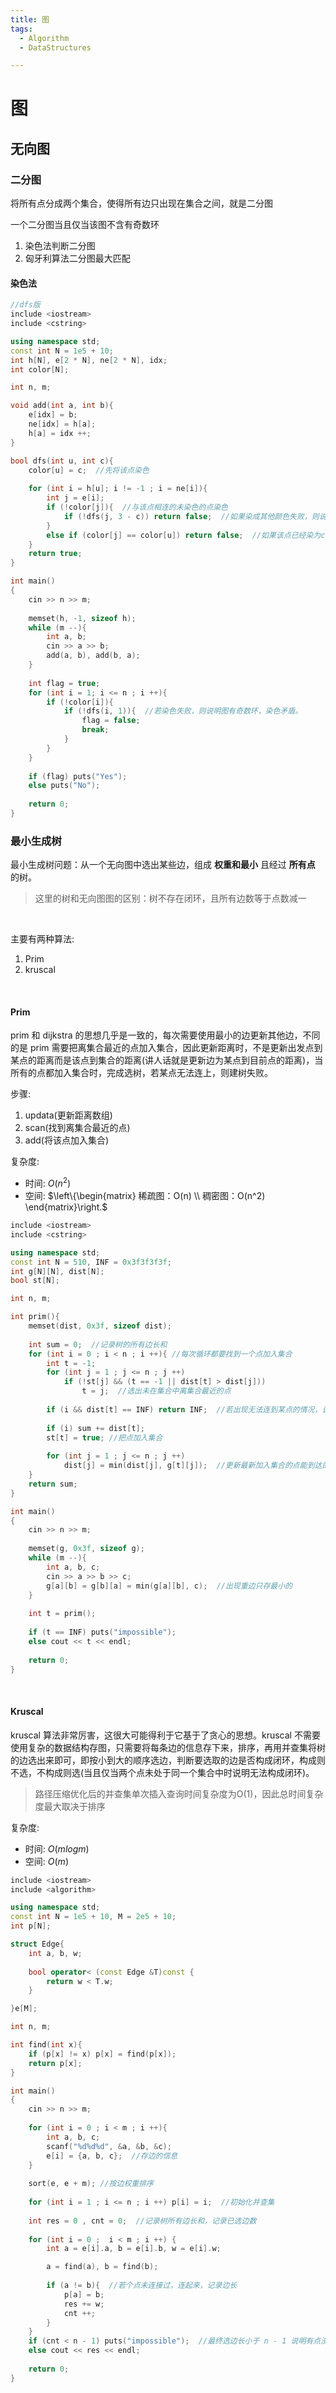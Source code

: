 ```yaml
---
title: 图
tags: 
  - Algorithm
  - DataStructures

---
```




# 图
## 无向图

### 二分图

将所有点分成两个集合，使得所有边只出现在集合之间，就是二分图

一个二分图当且仅当该图不含有奇数环

1. 染色法判断二分图
2. 匈牙利算法二分图最大匹配


#### 染色法

```cpp
//dfs版
include <iostream>
include <cstring>

using namespace std;
const int N = 1e5 + 10;
int h[N], e[2 * N], ne[2 * N], idx;
int color[N];

int n, m;

void add(int a, int b){
    e[idx] = b;
    ne[idx] = h[a];
    h[a] = idx ++;
}

bool dfs(int u, int c){
    color[u] = c;  //先将该点染色
    
    for (int i = h[u]; i != -1 ; i = ne[i]){
        int j = e[i];
        if (!color[j]){  //与该点相连的未染色的点染色
            if (!dfs(j, 3 - c)) return false;  //如果染成其他颜色失败，则说明图有有奇数环
        }
        else if (color[j] == color[u]) return false;  //如果该点已经染为c色，则矛盾，图有奇数环
    }
    return true;
}

int main()
{
    cin >> n >> m;
    
    memset(h, -1, sizeof h);
    while (m --){
        int a, b;
        cin >> a >> b;
        add(a, b), add(b, a);
    }
    
    int flag = true;
    for (int i = 1; i <= n ; i ++){
        if (!color[i]){
            if (!dfs(i, 1)){  //若染色失败，则说明图有奇数环，染色矛盾。
                flag = false;
                break;
            }
        }
    }
    
    if (flag) puts("Yes");
    else puts("No");
    
    return 0;
}
```


### 最小生成树

最小生成树问题：从一个无向图中选出某些边，组成 **权重和最小** 且经过 **所有点** 的树。

> 这里的树和无向图图的区别：树不存在闭环，且所有边数等于点数减一

<br>

主要有两种算法:

1. Prim
2. kruscal

<br>

#### Prim

prim 和 dijkstra 的思想几乎是一致的，每次需要使用最小的边更新其他边，不同的是 prim 需要把离集合最近的点加入集合，因此更新距离时，不是更新出发点到某点的距离而是该点到集合的距离(讲人话就是更新边为某点到目前点的距离)，当所有的点都加入集合时，完成选树，若某点无法连上，则建树失败。


步骤:
1. updata(更新距离数组)
2. scan(找到离集合最近的点)
3. add(将该点加入集合)


复杂度:
-  时间: $O(n^2)$
-  空间: $\left\{\begin{matrix}
稀疏图：O(n) \\
稠密图：O(n^2)
\end{matrix}\right.$


```cpp
include <iostream>
include <cstring>

using namespace std;
const int N = 510, INF = 0x3f3f3f3f;
int g[N][N], dist[N];
bool st[N];

int n, m;

int prim(){
    memset(dist, 0x3f, sizeof dist);
    
    int sum = 0;  //记录树的所有边长和
    for (int i = 0 ; i < n ; i ++){ //每次循环都要找到一个点加入集合
        int t = -1;  
        for (int j = 1 ; j <= n ; j ++)
            if (!st[j] && (t == -1 || dist[t] > dist[j]))
                t = j;  //选出未在集合中离集合最近的点
        
        if (i && dist[t] == INF) return INF;  //若出现无法连到某点的情况，说明无法建树，abandon
        
        if (i) sum += dist[t];  
        st[t] = true; //把点加入集合
        
        for (int j = 1 ; j <= n ; j ++)
            dist[j] = min(dist[j], g[t][j]);  //更新最新加入集合的点能到达的点的距离
    }
    return sum;
}

int main()
{
    cin >> n >> m;
    
    memset(g, 0x3f, sizeof g);
    while (m --){
        int a, b, c;
        cin >> a >> b >> c;
        g[a][b] = g[b][a] = min(g[a][b], c);  //出现重边只存最小的
    }
    
    int t = prim();
    
    if (t == INF) puts("impossible");
    else cout << t << endl;
    
    return 0;
}

```

<br>

#### Kruscal

kruscal 算法非常厉害，这很大可能得利于它基于了贪心的思想。kruscal 不需要使用复杂的数据结构存图，只需要将每条边的信息存下来，排序，再用并查集将树的边选出来即可，即按小到大的顺序选边，判断要选取的边是否构成闭环，构成则不选，不构成则选(当且仅当两个点未处于同一个集合中时说明无法构成闭环)。
> 路径压缩优化后的并查集单次插入查询时间复杂度为O(1)，因此总时间复杂度最大取决于排序

复杂度:
- 时间: $O(mlogm)$
- 空间: $O(m)$

```cpp
include <iostream>
include <algorithm>

using namespace std;
const int N = 1e5 + 10, M = 2e5 + 10;
int p[N];

struct Edge{
    int a, b, w;
    
    bool operator< (const Edge &T)const {
        return w < T.w;
    }

}e[M];

int n, m;

int find(int x){
    if (p[x] != x) p[x] = find(p[x]);
    return p[x];
}

int main()
{
    cin >> n >> m;
    
    for (int i = 0 ; i < m ; i ++){
        int a, b, c;
        scanf("%d%d%d", &a, &b, &c);
        e[i] = {a, b, c};  //存边的信息
    }
    
    sort(e, e + m); //按边权重排序
    
    for (int i = 1 ; i <= n ; i ++) p[i] = i;  //初始化并查集
    
    int res = 0 , cnt = 0;  //记录树所有边长和，记录已选边数
    
    for (int i = 0 ;  i < m ; i ++) {
        int a = e[i].a, b = e[i].b, w = e[i].w;

        a = find(a), b = find(b);
        
        if (a != b){  //若个点未连接过，连起来，记录边长
            p[a] = b;
            res += w;
            cnt ++;
        }
    }
    if (cnt < n - 1) puts("impossible");  //最终选边长小于 n - 1 说明有点没连上 abandon
    else cout << res << endl;
    
    return 0;
}
```

